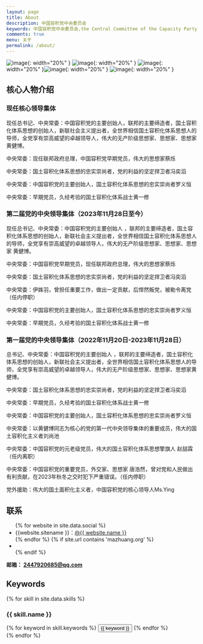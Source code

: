 ```yaml
---
layout: page
title: About
description: 中国容积党中央委员会
keywords: 中国容积党中央委员会,the Central Committee of the Capacity Party of China
comments: true
menu: 关于
permalink: /about/
---
```


![image](https://pic.imgdb.cn/item/66a22f43d9c307b7e95eb226.png){: width="20%" } ![image](https://pic.imgdb.cn/item/66a22f43d9c307b7e95eb1ee.png){: width="20%" } ![image](https://pic.imgdb.cn/item/66a23130d9c307b7e961a817.png){: width="20%" }![image](https://pic.imgdb.cn/item/66a22f43d9c307b7e95eb1fb.png){: width="20%" } ![image](https://pic.imgdb.cn/item/66a22f43d9c307b7e95eb20f.png){: width="20%" } 

## 核心人物介绍
### 现任核心领导集体
现任总书记、中央常委：中国容积党的主要创始人，联邦的主要缔造者，国土容积化体系思想的创始人，新联社会主义提出者，全世界相信国土容积化体系思想人的导师，全党享有崇高威望的卓越领导人，伟大的无产阶级思想家、思想家、思想家 黄健博。  

中央常委：现任联邦政府总理，中国容积党早期党员，伟大的思想家蔡烁

中央常委：国土容积化体系思想的忠实崇尚者，党的利益的坚定捍卫者冯奕滔

中央常委：中国容积党的主要创始人，国土容积化体系思想的忠实崇尚者罗义恒

中央常委：早期党员，久经考验的国土容积化体系战士黄一修

### 第二届党的中央领导集体（2023年11月28日至今）
现任总书记、中央常委：中国容积党的主要创始人 ，联邦的主要缔造者，国土容积化体系思想的创始人，新联社会主义提出者，全世界相信国土容积化体系思想人的导师，全党享有崇高威望的卓越领导人，伟大的无产阶级思想家、思想家、思想家 黄健博。  

中央常委：中国容积党早期党员，现任联邦政府总理，伟大的思想家蔡烁

中央常委：国土容积化体系思想的忠实崇尚者，党的利益的坚定捍卫者冯奕滔

中央常委：伊姝羽，曾担任重要工作，做出一定贡献，后悍然叛党，被勒令离党（任内停职）

中央常委：中国容积党的主要创始人，国土容积化体系思想的忠实崇尚者罗义恒

中央常委：早期党员，久经考验的国土容积化体系战士黄一修
### 第一届党的中央领导集体（2022年11月20日-2023年11月28日）
总书记、中央常委：中国容积党的主要创始人 ，联邦的主要缔造者，国土容积化体系思想的创始人，新联社会主义提出者，全世界相信国土容积化体系思想人的导师，全党享有崇高威望的卓越领导人，伟大的无产阶级思想家、思想家、思想家黄健博。  

中央常委：国土容积化体系思想的忠实崇尚者，党的利益的坚定捍卫者冯奕滔

中央常委：早期党员，久经考验的国土容积化体系战士黄一修

中央常委：中国容积党的主要创始人，国土容积化体系思想的忠实崇尚者罗义恒

中央常委：以黄健博同志为核心的党的第一代中央领导集体的重要成员，伟大的国土容积化主义者刘尚池

中央常委：中国容积党的元老级党员，伟大的国土容积化体系思想擎旗人 赵喆霖（任内离职）

中央常委：中国容积党的重要党员，外交家、思想家 唐浩然，曾对党和人民做出有利贡献，在2023年秋冬之交时犯下严重错误。（任内停职）

党外援助：伟大的国土面积化主义者，中国容积党的核心领导人Ms.Ying





## 联系

<ul>
{% for website in site.data.social %}
<li>{{website.sitename }}：<a href="{{ website.url }}" target="_blank">@{{ website.name }}</a></li>
{% endfor %}
{% if site.url contains 'mazhuang.org' %}
<li>
</li>
{% endif %}
</ul>

<b>邮箱： <a href="mailto:2447920685@qq.com">2447920685@qq.com</a></b>

## Keywords

{% for skill in site.data.skills %}
### {{ skill.name }}
<div class="btn-inline">
{% for keyword in skill.keywords %}
<button class="btn btn-outline" type="button">{{ keyword }}</button>
{% endfor %}
</div>
{% endfor %}
